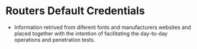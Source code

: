 # Routers Default Credentials

- Information retrived from diferent fonts and manufacturers websites and placed together with the intention of facilitating the day-to-day operations and penetration tests.

